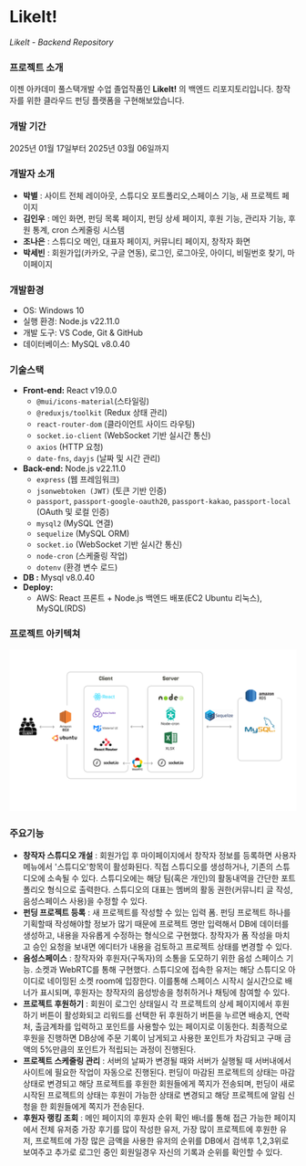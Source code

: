 ﻿# LikeIt!
 *LikeIt - Backend Repository*
 
 ### 프로젝트 소개
 이젠 아카데미 풀스택개발 수업 졸업작품인 **LikeIt!** 의 백엔드 리포지토리입니다. 창작자를 위한 클라우드 펀딩 플랫폼을 구현해보았습니다.
 
 ### 개발 기간
2025년 01월 17일부터 2025년 03월 06일까지
 
 ### 개발자 소개
 - **박별** : 사이트 전체 레이아웃, 스튜디오 포트폴리오,스페이스 기능, 새 프로젝트 페이지
 - **김인우** : 메인 화면, 펀딩 목록 페이지, 펀딩 상세 페이지, 후원 기능, 관리자 기능, 후원 통계, cron 스케줄링 시스템
 - **조나은** : 스튜디오 메인, 대표자 페이지, 커뮤니티 페이지, 창작자 화면
 - **박세빈** : 회원가입(카카오, 구글 연동), 로그인, 로그아웃, 아이디, 비밀번호 찾기, 마이페이지  
 
 ### 개발환경
 - OS: Windows 10
 - 실행 환경: Node.js v22.11.0
 - 개발 도구: VS Code, Git & GitHub
 - 데이터베이스: MySQL v8.0.40
  
 ### 기술스택
 - **Front-end:** React v19.0.0
   - `@mui/icons-material`(스타일링)
   - `@reduxjs/toolkit` (Redux 상태 관리)
   - `react-router-dom` (클라이언트 사이드 라우팅)
   - `socket.io-client` (WebSocket 기반 실시간 통신)
   - `axios` (HTTP 요청)
   - `date-fns`, `dayjs` (날짜 및 시간 관리)
 - **Back-end:** Node.js v22.11.0
   - `express` (웹 프레임워크)
   - `jsonwebtoken (JWT)` (토큰 기반 인증)
   - `passport`, `passport-google-oauth20`, `passport-kakao`, `passport-local` (OAuth 및 로컬 인증)
   - `mysql2` (MySQL 연결)
   - `sequelize` (MySQL ORM)
   - `socket.io` (WebSocket 기반 실시간 통신)
   - `node-cron` (스케줄링 작업)
   - `dotenv` (환경 변수 로드)
- **DB :** Mysql v8.0.40
- **Deploy:**
    - AWS: React 프론트 + Node.js 백엔드 배포(EC2 Ubuntu 리눅스), MySQL(RDS)

### 프로젝트 아키텍쳐
![프로젝트 아키텍쳐](./architecture.png)
  
### 주요기능
- **창작자 스튜디오 개설** : 회원가입 후 마이페이지에서 창작자 정보를 등록하면 사용자 메뉴에서 '스튜디오'항목이 활성화된다. 직접 스튜디오를 생성하거나, 기존의 스튜디오에 소속될 수 있다. 스튜디오에는 해당 팀(혹은 개인)의 활동내역을 간단한 포트폴리오 형식으로 출력한다. 스튜디오의 대표는 멤버의 활동 권한(커뮤니티 글 작성, 음성스페이스 사용)을 수정할 수 있다.
- **펀딩 프로젝트 등록** : 새 프로젝트를 작성할 수 있는 입력 폼. 펀딩 프로젝트 하나를 기획할때 작성해야할 정보가 많기 때문에 프로젝트 명만 입력해서 DB에 데이터를 생성하고, 내용을 자유롭게 수정하는 형식으로 구현했다. 창작자가 폼 작성을 마치고 승인 요청을 보내면 에디터가 내용을 검토하고 프로젝트 상태를 변경할 수 있다.
- **음성스페이스** : 창작자와 후원자(구독자)의 소통을 도모하기 위한 음성 스페이스 기능. 소켓과 WebRTC를 통해 구현했다. 스튜디오에 접속한 유저는 해당 스튜디오 아이디로 네이밍된 소켓 room에 입장한다. 이를통해 스페이스 시작시 실시간으로 배너가 표시되며, 후원자는 창작자의 음성방송을 청취하거나 채팅에 참여할 수 있다.
- **프로젝트 후원하기** : 회원이 로그인 상태일시 각 프로젝트의 상세 페이지에서 후원하기 버튼이 활성화되고 리워드를 선택한 뒤 후원하기 버튼을 누르면 배송지, 연락처, 출금계좌를 입력하고 포인트를 사용할수 있는 페이지로 이동한다. 최종적으로 후원을 진행하면 DB상에 주문 기록이 남게되고 사용한 포인트가 차감되고 구매 금액의 5%만큼의 포인트가 적립되는 과정이 진행된다.
- **프로젝트 스케줄링 관리** : 서버의 날짜가 변경될 때와 서버가 실행될 때 서버내에서 사이트에 필요한 작업이 자동으로 진행된다. 펀딩이 마감된 프로젝트의 상태는 마감 상태로 변경되고 해당 프로젝트를 후원한 회원들에게 쪽지가 전송되며, 펀딩이 새로 시작된 프로젝트의 상태는 후원이 가능한 상태로 변경되고 해당 프로젝트에 알림 신청을 한 회원들에게 쪽지가 전송된다.
- **후원자 랭킹 조회** : 메인 페이지의 후원자 순위 확인 배너를 통해 접근 가능한 페이지에서 전체 유저중 가장 후기를 많이 작성한 유저, 가장 많이 프로젝트에 후원한 유저, 프로젝트에 가장 많은 금액을 사용한 유저의 순위를 DB에서 검색후 1,2,3위로 보여주고 추가로 로그인 중인 회원일경우 자신의 기록과 순위를 확인할 수 있다.

